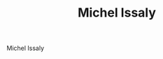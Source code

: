 ﻿---
title: Michel Issaly
huis:  Dom. de La Ramaye
regio: Gaillac
photo: issaly.jpg
layout: wijnhuis 

wijnen:
    - naam:  Le Grand Millésime'11
      ref:   
      app:   A.O.C. Gaillac
      type:  Blanc sec
      cep:   Mauzac vert
      prijs: €12.51
    
    - naam:  La Combe d'Avès'08
      ref:   
      app:   A.O.C. Gaillac
      type:  Rouge
      cep:   Duras/Braucol
      prijs: €14.56
    
    - naam:  Le Pech de La Tillette'12
      ref:   
      app:   A.O.C. Gaillac
      type:  Rouge
      cep:   30%Duras/30%Syrah/30%Merlot
      prijs: €10.43
      
    - naam:  Le Vrille'13 
      ref:   
      app:   Vin de France
      type:  Rouge
      cep:   40%Braucol/40%Duras/20%Prunelard
      prijs: €13.59

    - naam:  Le Grand Tertre'11 
      ref:   
      app:   A.O.C. Gaillac
      type:  Rouge
      cep:   90%Prunelard/10%Braucol
      prijs: €21.32

    - naam:  Le Vin de l'Oubli'00 
      ref:   
      app:   A.O.C. Gaillac
      type:  Blanc sec oxidatif
      cep:   Mauzac vert 
      prijs: €29.50
    
---
Michel Issaly



